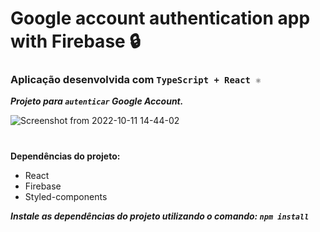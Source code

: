 # Google account authentication app with Firebase 🔒

### Aplicação desenvolvida com `TypeScript + React ⚛️`

***Projeto para `autenticar` Google Account.***

![Screenshot from 2022-10-11 14-44-02](https://user-images.githubusercontent.com/79430646/195163226-fab3ac0a-6a99-42d1-b3db-1386d5c8aa97.png)

#

**Dependências do projeto:**
  * React
  * Firebase
  * Styled-components
  
   ***Instale as dependências do projeto utilizando o comando: `npm install`***

